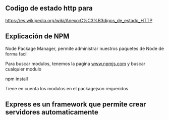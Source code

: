 ## Codigo de estado http para

https://es.wikipedia.org/wiki/Anexo:C%C3%B3digos_de_estado_HTTP


## Explicación de NPM

Node Package Manager, permite administrar nuestros paquetes de Node de forma facil

Para buscar modulos, tenemos la pagina www.npmjs.com y buscar cualquier modulo

npm install 

Tiene en cuenta los modulos en el packagejson requeridos

## Express es un framework que permite crear servidores automaticamente